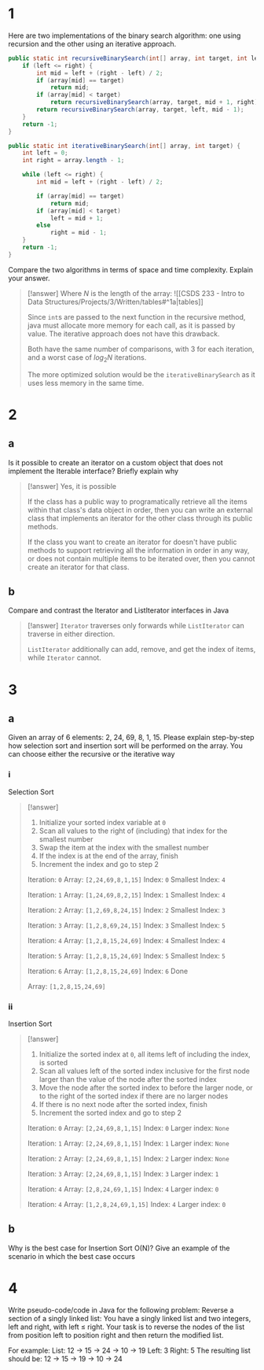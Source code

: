# 1

Here are two implementations of the binary search algorithm: one using recursion and the other using an iterative approach.

```java
public static int recursiveBinarySearch(int[] array, int target, int left, int right) {
	if (left <= right) {
		int mid = left + (right - left) / 2;
		if (array[mid] == target)
			return mid;
		if (array[mid] < target)
			return recursiveBinarySearch(array, target, mid + 1, right);
		return recursiveBinarySearch(array, target, left, mid - 1);
	}
	return -1;
}
```

```java
public static int iterativeBinarySearch(int[] array, int target) {
	int left = 0;
	int right = array.length - 1;

	while (left <= right) {
		int mid = left + (right - left) / 2;

		if (array[mid] == target)
			return mid;
		if (array[mid] < target)
			left = mid + 1;
		else
			right = mid - 1;
	}
	return -1;
}
```

Compare the two algorithms in terms of space and time complexity. Explain your answer.

> [!answer]
> Where $N$ is the length of the array:
> ![[CSDS 233 - Intro to Data Structures/Projects/3/Written/tables#^1a|tables]]
> 
> Since `int`s are passed to the next function in the recursive method, java must allocate more memory for each call, as it is passed by value. The iterative approach does not have this drawback.
> 
> Both have the same number of comparisons, with 3 for each iteration, and a worst case of $log_2N$ iterations.
> 
> The more optimized solution would be the `iterativeBinarySearch` as it uses less memory in the same time.
 
# 2

## a

Is it possible to create an iterator on a custom object that does not implement the Iterable interface? Briefly explain why

> [!answer]
> Yes, it is possible
> 
> If the class has a public way to programatically retrieve all the items within that class's data object in order, then you can write an external class that implements an iterator for the other class through its public methods.
> 
> If the class you want to create an iterator for doesn't have public methods to support retrieving all the information in order in any way, or does not contain multiple items to be iterated over, then you cannot create an iterator for that class.

## b

Compare and contrast the Iterator and ListIterator interfaces in Java

> [!answer]
> `Iterator` traverses only forwards while `ListIterator` can traverse in either direction.
> 
> `ListIterator` additionally can add, remove, and get the index of items, while `Iterator` cannot.

# 3

## a

Given an array of 6 elements: 2, 24, 69, 8, 1, 15. Please explain step-by-step how selection sort and insertion sort will be performed on the array. You can choose either the recursive or the iterative way

### i

Selection Sort

> [!answer]
> 1. Initialize your sorted index variable at `0`
> 2. Scan all values to the right of (including) that index for the smallest number
> 3. Swap the item at the index with the smallest number
> 4. If the index is at the end of the array, finish
> 5. Increment the index and go to step 2
> 
> Iteration: `0`
> Array: `[2,24,69,8,1,15]`
> Index: `0`
> Smallest Index: `4`
> 
> Iteration: `1`
> Array: `[1,24,69,8,2,15]`
> Index: `1`
> Smallest Index: `4` 
> 
> Iteration: `2`
> Array: `[1,2,69,8,24,15]`
> Index: `2`
> Smallest Index: `3`
> 
> Iteration: `3`
> Array: `[1,2,8,69,24,15]`
> Index: `3`
> Smallest Index: `5`
> 
> Iteration: `4`
> Array: `[1,2,8,15,24,69]`
> Index: `4`
> Smallest Index: `4`
> 
> Iteration: `5`
> Array: `[1,2,8,15,24,69]`
> Index: `5`
> Smallest Index: `5`
> 
> Iteration: `6`
> Array: `[1,2,8,15,24,69]`
> Index: `6`
> Done
> 
> Array: `[1,2,8,15,24,69]`

### ii

Insertion Sort

> [!answer]
> 1. Initialize the sorted index at `0`, all items left of including the index, is sorted
> 2. Scan all values left of the sorted index inclusive for the first node larger than the value of the node after the sorted index
> 3. Move the node after the sorted index to before the larger node, or to the right of the sorted index if there are no larger nodes
> 4. If there is no next node after the sorted index, finish
> 5. Increment the sorted index and go to step 2
> 
> Iteration: `0`
> Array: `[2,24,69,8,1,15]`
> Index: `0`
> Larger index: `None`
> 
> Iteration: `1`
> Array: `[2,24,69,8,1,15]`
> Index: `1`
> Larger index: `None`
> 
> Iteration: `2`
> Array: `[2,24,69,8,1,15]`
> Index: `2`
> Larger index: `None`
> 
> Iteration: `3`
> Array: `[2,24,69,8,1,15]`
> Index: `3`
> Larger index: `1`
> 
> Iteration: `4`
> Array: `[2,8,24,69,1,15]`
> Index: `4`
> Larger index: `0`
> 
> Iteration: `4`
> Array: `[1,2,8,24,69,1,15]`
> Index: `4`
> Larger index: `0`

## b

Why is the best case for Insertion Sort O(N)? Give an example of the scenario in which the best case occurs

# 4

Write pseudo-code/code in Java for the following problem:
Reverse a section of a singly linked list: You have a singly linked list and two integers, left and right, with left ≤ right. Your task is to reverse the nodes of the list from position left to position right and then return the modified list.

For example:
List: 12 → 15 → 24 → 10 → 19
Left: 3
Right: 5
The resulting list should be: 12 → 15 → 19 → 10 → 24
